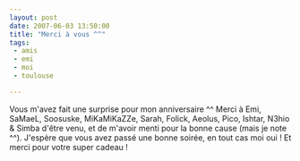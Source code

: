 ```yaml
---
layout: post
date: 2007-06-03 13:50:00
title: "Merci à vous ^^"
tags:
 - amis
 - emi
 - moi
 - toulouse

---
```


Vous m'avez fait une surprise pour mon anniversaire ^^ Merci à Emi, SaMaeL, Soosuske, MiKaMiKaZZe, Sarah, Folick, Aeolus, Pico, Ishtar, N3hio & Simba d'être venu, et de m'avoir menti pour la bonne cause (mais je note ^^). J'espère que vous avez passé une bonne soirée, en tout cas moi oui ! Et merci pour votre super cadeau !
